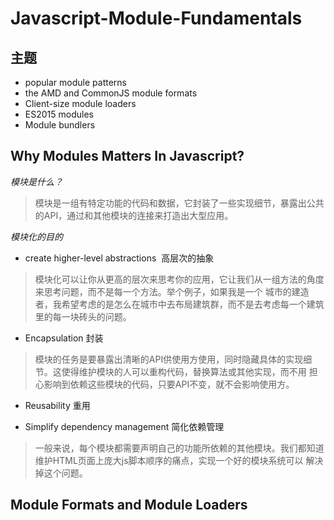 # Javascript-Module-Fundamentals
## 主题
* popular module patterns
* the AMD and CommonJS module formats
* Client-size module loaders
* ES2015 modules
* Module bundlers

## Why Modules Matters In Javascript?
*模块是什么？*
> 模块是一组有特定功能的代码和数据，它封装了一些实现细节，暴露出公共的API，通过和其他模块的连接来打造出大型应用。

*模块化的目的*

* create higher-level abstractions  高层次的抽象

 > 模块化可以让你从更高的层次来思考你的应用，它让我们从一组方法的角度来思考问题，而不是每一个方法。举个例子，如果我是一个
 城市的建造者，我希望考虑的是怎么在城市中去布局建筑群，而不是去考虑每一个建筑里的每一块砖头的问题。
 
* Encapsulation 封装
 > 模块的任务是要暴露出清晰的API供使用方使用，同时隐藏具体的实现细节。这使得维护模块的人可以重构代码，替换算法或其他实现，而不用
担心影响到依赖这些模块的代码，只要API不变，就不会影响使用方。

* Reusability 重用

* Simplify dependency management 简化依赖管理
> 一般来说，每个模块都需要声明自己的功能所依赖的其他模块。我们都知道维护HTML页面上庞大js脚本顺序的痛点，实现一个好的模块系统可以
解决掉这个问题。
 
 
## Module Formats and Module Loaders
